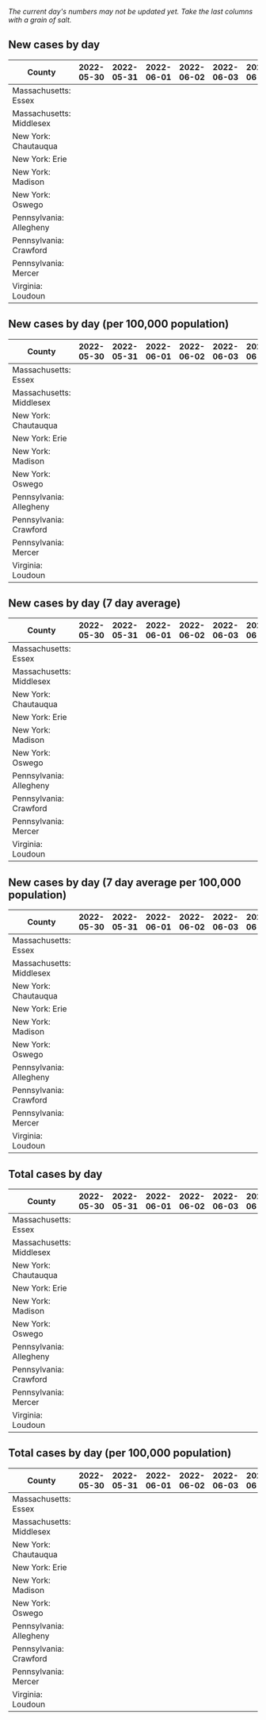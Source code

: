 _The current day's numbers may not be updated yet. Take the last columns with a grain of salt._
## New cases by day

| County | 2022-05-30 | 2022-05-31 | 2022-06-01 | 2022-06-02 | 2022-06-03 | 2022-06-04 | 2022-06-05 |
| --- | --- | --- | --- | --- | --- | --- | --- |
| Massachusetts: Essex |  |  |  |  |  |  |  |
| Massachusetts: Middlesex |  |  |  |  |  |  |  |
| New York: Chautauqua |  |  |  |  |  |  |  |
| New York: Erie |  |  |  |  |  |  |  |
| New York: Madison |  |  |  |  |  |  |  |
| New York: Oswego |  |  |  |  |  |  |  |
| Pennsylvania: Allegheny |  |  |  |  |  |  |  |
| Pennsylvania: Crawford |  |  |  |  |  |  |  |
| Pennsylvania: Mercer |  |  |  |  |  |  |  |
| Virginia: Loudoun |  |  |  |  |  |  |  |

## New cases by day (per 100,000 population)

| County | 2022-05-30 | 2022-05-31 | 2022-06-01 | 2022-06-02 | 2022-06-03 | 2022-06-04 | 2022-06-05 |
| --- | --- | --- | --- | --- | --- | --- | --- |
| Massachusetts: Essex |  |  |  |  |  |  |  |
| Massachusetts: Middlesex |  |  |  |  |  |  |  |
| New York: Chautauqua |  |  |  |  |  |  |  |
| New York: Erie |  |  |  |  |  |  |  |
| New York: Madison |  |  |  |  |  |  |  |
| New York: Oswego |  |  |  |  |  |  |  |
| Pennsylvania: Allegheny |  |  |  |  |  |  |  |
| Pennsylvania: Crawford |  |  |  |  |  |  |  |
| Pennsylvania: Mercer |  |  |  |  |  |  |  |
| Virginia: Loudoun |  |  |  |  |  |  |  |

## New cases by day (7 day average)

| County | 2022-05-30 | 2022-05-31 | 2022-06-01 | 2022-06-02 | 2022-06-03 | 2022-06-04 | 2022-06-05 |
| --- | --- | --- | --- | --- | --- | --- | --- |
| Massachusetts: Essex |  |  |  |  |  |  |  |
| Massachusetts: Middlesex |  |  |  |  |  |  |  |
| New York: Chautauqua |  |  |  |  |  |  |  |
| New York: Erie |  |  |  |  |  |  |  |
| New York: Madison |  |  |  |  |  |  |  |
| New York: Oswego |  |  |  |  |  |  |  |
| Pennsylvania: Allegheny |  |  |  |  |  |  |  |
| Pennsylvania: Crawford |  |  |  |  |  |  |  |
| Pennsylvania: Mercer |  |  |  |  |  |  |  |
| Virginia: Loudoun |  |  |  |  |  |  |  |

## New cases by day (7 day average per 100,000 population)

| County | 2022-05-30 | 2022-05-31 | 2022-06-01 | 2022-06-02 | 2022-06-03 | 2022-06-04 | 2022-06-05 |
| --- | --- | --- | --- | --- | --- | --- | --- |
| Massachusetts: Essex |  |  |  |  |  |  |  |
| Massachusetts: Middlesex |  |  |  |  |  |  |  |
| New York: Chautauqua |  |  |  |  |  |  |  |
| New York: Erie |  |  |  |  |  |  |  |
| New York: Madison |  |  |  |  |  |  |  |
| New York: Oswego |  |  |  |  |  |  |  |
| Pennsylvania: Allegheny |  |  |  |  |  |  |  |
| Pennsylvania: Crawford |  |  |  |  |  |  |  |
| Pennsylvania: Mercer |  |  |  |  |  |  |  |
| Virginia: Loudoun |  |  |  |  |  |  |  |

## Total cases by day

| County | 2022-05-30 | 2022-05-31 | 2022-06-01 | 2022-06-02 | 2022-06-03 | 2022-06-04 | 2022-06-05 |
| --- | --- | --- | --- | --- | --- | --- | --- |
| Massachusetts: Essex |  |  |  |  |  |  | 220820 |
| Massachusetts: Middlesex |  |  |  |  |  |  | 368857 |
| New York: Chautauqua |  |  |  |  |  |  | 25558 |
| New York: Erie |  |  |  |  |  |  | 234938 |
| New York: Madison |  |  |  |  |  |  | 14618 |
| New York: Oswego |  |  |  |  |  |  | 29373 |
| Pennsylvania: Allegheny |  |  |  |  |  |  | 282476 |
| Pennsylvania: Crawford |  |  |  |  |  |  | 20596 |
| Pennsylvania: Mercer |  |  |  |  |  |  | 24064 |
| Virginia: Loudoun |  |  |  |  |  |  | 76081 |

## Total cases by day (per 100,000 population)

| County | 2022-05-30 | 2022-05-31 | 2022-06-01 | 2022-06-02 | 2022-06-03 | 2022-06-04 | 2022-06-05 |
| --- | --- | --- | --- | --- | --- | --- | --- |
| Massachusetts: Essex |  |  |  |  |  |  | 27986.1 |
| Massachusetts: Middlesex |  |  |  |  |  |  | 22886.2 |
| New York: Chautauqua |  |  |  |  |  |  | 20139.8 |
| New York: Erie |  |  |  |  |  |  | 25572.8 |
| New York: Madison |  |  |  |  |  |  | 20605.9 |
| New York: Oswego |  |  |  |  |  |  | 24054.7 |
| Pennsylvania: Allegheny |  |  |  |  |  |  | 23229.1 |
| Pennsylvania: Crawford |  |  |  |  |  |  | 24336.8 |
| Pennsylvania: Mercer |  |  |  |  |  |  | 21991.5 |
| Virginia: Loudoun |  |  |  |  |  |  | 18397.5 |
